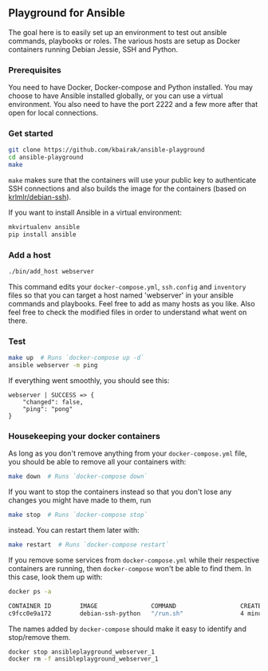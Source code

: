 ## Playground for Ansible

The goal here is to easily set up an environment to test out ansible commands,
playbooks or roles. The various hosts are setup as Docker containers running
Debian Jessie, SSH and Python.


### Prerequisites

You need to have Docker, Docker-compose and Python installed. You may choose to
have Ansible installed globally, or you can use a virtual environment. You also
need to have the port 2222 and a few more after that open for local
connections.


### Get started

```bash
git clone https://github.com/kbairak/ansible-playground
cd ansible-playground
make
```

`make` makes sure that the containers will use your public key to authenticate
SSH connections and also builds the image for the containers (based on
[krlmlr/debian-ssh](https://hub.docker.com/r/krlmlr/debian-ssh/)).

If you want to install Ansible in a virtual environment:

```bash
mkvirtualenv ansible
pip install ansible
```


### Add a host

```bash
./bin/add_host webserver
```

This command edits your `docker-compose.yml`, `ssh.config` and `inventory`
files so that you can target a host named 'webserver' in your ansible commands
and playbooks. Feel free to add as many hosts as you like. Also feel free to
check the modified files in order to understand what went on there.


### Test

```bash
make up  # Runs `docker-compose up -d`
ansible webserver -m ping
```

If everything went smoothly, you should see this:

```
webserver | SUCCESS => {
    "changed": false,
    "ping": "pong"
}
```


### Housekeeping your docker containers

As long as you don't remove anything from your `docker-compose.yml` file, you
should be able to remove all your containers with:

```bash
make down  # Runs `docker-compose down`
```

If you want to stop the containers instead so that you don't lose any changes
you might have made to them, run

```bash
make stop  # Runs `docker-compose stop`
```

instead. You can restart them later with:

```bash
make restart  # Runs `docker-compose restart`
```

If you remove some services from `docker-compose.yml` while their respective
containers are running, then `docker-compose` won't be able to find them. In
this case, look them up with:

```bash
docker ps -a

CONTAINER ID        IMAGE               COMMAND                  CREATED             STATUS                      PORTS                              NAMES
c9fcc0e9a172        debian-ssh-python   "/run.sh"                4 minutes ago       Up 4 minutes                0.0.0.0:2222->22/tcp               ansibleplayground_webserver_1
```

The names added by `docker-compose` should make it easy to identify and
stop/remove them.

```bash
docker stop ansibleplayground_webserver_1
docker rm -f ansibleplayground_webserver_1
```
